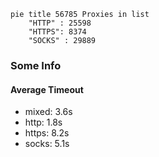 
```mermaid
pie title 56785 Proxies in list
    "HTTP" : 25598
    "HTTPS": 8374
    "SOCKS" : 29889
```

### Some Info
#### Average Timeout

- mixed: 3.6s
- http: 1.8s
- https: 8.2s
- socks: 5.1s